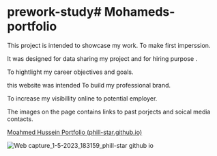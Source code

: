 # prework-study# Mohameds-portfolio
This project is intended to showcase my work. To make  first imperssion.

It was designed for data sharing my project and for hiring purpose .

To hightlight my career objectives and goals. 

this website was intended To build my professional brand.

To increase my visibillity online to potential employer.

The images on the page contains links to past porjects and soical media contacts.

[Moahmed Hussein Portfolio (phill-star.github.io)](https://phill-star.github.io/Mohameds-portfolio/)


![Web capture_1-5-2023_183159_phill-star github io](https://user-images.githubusercontent.com/130422301/235555210-c856230c-2471-4518-b7aa-693c77f65425.jpg)
